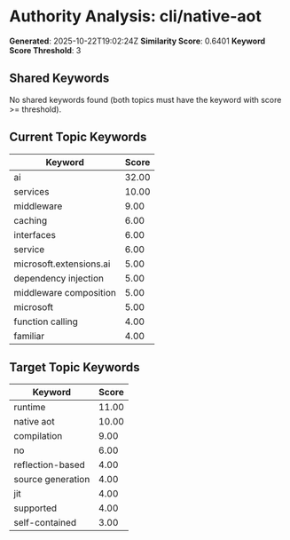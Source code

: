 # Authority Analysis: cli/native-aot

**Generated**: 2025-10-22T19:02:24Z
**Similarity Score**: 0.6401
**Keyword Score Threshold**: 3

## Shared Keywords

No shared keywords found (both topics must have the keyword with score >= threshold).

## Current Topic Keywords

| Keyword | Score |
|---------|-------|
| ai | 32.00 |
| services | 10.00 |
| middleware | 9.00 |
| caching | 6.00 |
| interfaces | 6.00 |
| service | 6.00 |
| microsoft.extensions.ai | 5.00 |
| dependency injection | 5.00 |
| middleware composition | 5.00 |
| microsoft | 5.00 |
| function calling | 4.00 |
| familiar | 4.00 |

## Target Topic Keywords

| Keyword | Score |
|---------|-------|
| runtime | 11.00 |
| native aot | 10.00 |
| compilation | 9.00 |
| no | 6.00 |
| reflection-based | 4.00 |
| source generation | 4.00 |
| jit | 4.00 |
| supported | 4.00 |
| self-contained | 3.00 |

